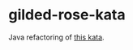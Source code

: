 # gilded-rose-kata

Java refactoring of [this kata](https://github.com/emilybache/GildedRose-Refactoring-Kata).
